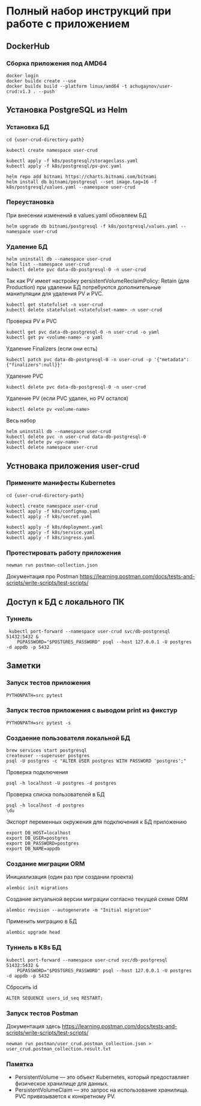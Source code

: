 # Полный набор инструкций при работе с приложением

## DockerHub
### Сборка приложения под AMD64
```shell
docker login
docker buildx create --use
docker buildx build --platform linux/amd64 -t achugaynov/user-crud:v1.3 . --push
```

## Установка PostgreSQL из Helm
### Установка БД
```shell
cd {user-crud-directory-path}

kubectl create namespace user-crud

kubectl apply -f k8s/postgresql/storageclass.yaml
kubectl apply -f k8s/postgresql/pv-pvc.yaml

helm repo add bitnami https://charts.bitnami.com/bitnami
helm install db bitnami/postgresql --set image.tag=16 -f k8s/postgresql/values.yaml --namespace user-crud
```

### Переустановка
При внесении изменений в values.yaml обновляем БД
```shell
helm upgrade db bitnami/postgresql -f k8s/postgresql/values.yaml --namespace user-crud
```

### Удаление БД
```shell
helm uninstall db --namespace user-crud
helm list --namespace user-crud
kubectl delete pvc data-db-postgresql-0 -n user-crud
```

Так как PV имеет настройку persistentVolumeReclaimPolicy: Retain (для Production) при удалении БД потребуются
дополнительные манипуляции для удаления PV и PVC.
```shell
kubectl get statefulset -n user-crud
kubectl delete statefulset <statefulset-name> -n user-crud
```

Проверка PV и PVC
```shell
kubectl get pvc data-db-postgresql-0 -n user-crud -o yaml
kubectl get pv <volume-name> -o yaml
```

Удаление Finalizers (если они есть)
```shell
kubectl patch pvc data-db-postgresql-0 -n user-crud -p '{"metadata":{"finalizers":null}}'
```

Удаление PVC
```shell
kubectl delete pvc data-db-postgresql-0 -n user-crud
```

Удаление PV (если PVC удален, но PV остался)
```shell
kubectl delete pv <volume-name>
```

Весь набор
```shell
helm uninstall db --namespace user-crud
kubectl delete pvc -n user-crud data-db-postgresql-0
kubectl delete pv <pv-name>
kubectl delete namespace user-crud
```


## Устновака приложения user-crud
### Примените манифесты Kubernetes
```shell
cd {user-crud-directory-path}

kubectl create namespace user-crud
kubectl apply -f k8s/configmap.yaml
kubectl apply -f k8s/secret.yaml

kubectl apply -f k8s/deployment.yaml
kubectl apply -f k8s/service.yaml
kubectl apply -f k8s/ingress.yaml
```

### Протестировать работу приложения
```shell
newman run postman-collection.json
```
Документация про Postman https://learning.postman.com/docs/tests-and-scripts/write-scripts/test-scripts/



## Доступ к БД с локального ПК
### Туннель
```shell
 kubectl port-forward --namespace user-crud svc/db-postgresql 51432:5432 &
    PGPASSWORD="$POSTGRES_PASSWORD" psql --host 127.0.0.1 -U postgres -d appdb -p 5432
```


## Заметки
### Запуск тестов приложения
```shell
PYTHONPATH=src pytest
```

### Запуск тестов приложения с выводом print из фикстур
```shell
PYTHONPATH=src pytest -s
```

### Создаение пользователя локальной БД
```shell
brew services start postgresql
createuser --superuser postgres
psql -U postgres -c "ALTER USER postgres WITH PASSWORD 'postgres';"
```

Проверка подключения
```shell
psql -h localhost -U postgres -d postgres
```

Проверка списка пользователей в БД
```shell
psql -h localhost -d postgres
\du
```

Экспорт переменных окружения для подключения к БД приложению
```shell
export DB_HOST=localhost
export DB_USER=postgres
export DB_PASSWORD=postgres
export DB_NAME=appdb
```

### Создание миграции ORM
Инициализация (один раз при создании проекта)
```shell
alembic init migrations
```

Создание актуальной версии миграции согласно текущей схеме ORM
```shell
alembic revision --autogenerate -m "Initial migration"
```

Применить миграцию в БД
```shell
alembic upgrade head
```

### Туннель в K8s БД
```shell
kubectl port-forward --namespace user-crud svc/db-postgresql 51432:5432 &              
    PGPASSWORD="$POSTGRES_PASSWORD" psql --host 127.0.0.1 -U postgres -d appdb -p 5432
```

Сбросить id
```postgresql
ALTER SEQUENCE users_id_seq RESTART;
```


### Запуск тестов Postman
Документация здесь https://learning.postman.com/docs/tests-and-scripts/write-scripts/test-scripts/
```shell
newman run postman/user_crud.postman_collection.json > user_crud.postman_collection.result.txt
```


### Памятка
* PersistentVolume — это объект Kubernetes, который предоставляет физическое хранилище для данных.
* PersistentVolumeClaim — это запрос на использование хранилища. PVC привязывается к конкретному PV.